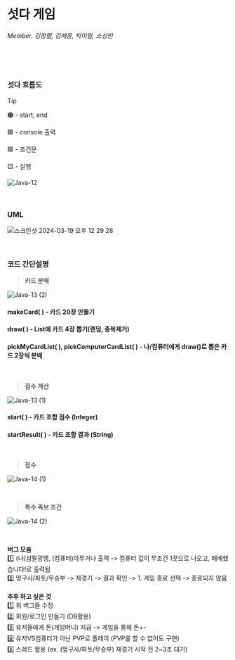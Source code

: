 ﻿# 섯다 게임
###### Member. 김정렬, 김재윤, 박미람, 소성민

<br/>
<br/>

### 섯다 흐름도
> [!TIP]
> 🟠 - start, end
>
> 🟩 - console 출력
> 
> 🟦 - 조건문
> 
> 🟨 - 실행

![Java-12](https://github.com/encore-full-stack-5/gambling-git/assets/125454927/06ca4a38-316f-4463-8ea8-dba1b3f12c2d)

<br/>

### UML
![스크린샷 2024-03-19 오후 12 29 28](https://github.com/encore-full-stack-5/gambling-git/assets/125454927/da8dfa5f-e014-4006-8bc4-48d6252ef642)

<br/>

### 코드 간단설명

> **카드 분배**
> 
![Java-13 (2)](https://github.com/encore-full-stack-5/gambling-git/assets/125454927/a621febd-4e05-4c46-94fa-eb5b0b601371)
#### makeCard( ) - 카드 20장 만들기
#### draw( ) - List에 카드 4장 뽑기(랜덤, 중복제거)
#### pickMyCardList( ), pickComputerCardList( ) - 나/컴퓨터에게 draw()로 뽑은 카드 2장씩 분배

<br/>

> **점수 계산**
> 
![Java-13 (1)](https://github.com/encore-full-stack-5/gambling-git/assets/125454927/c255577b-2370-47d4-9b4f-1edfb7f905ed)
#### start( ) - 카드 조합 점수 (Integer)
#### startResult( ) - 카드 조합 결과 (String)

<br/>

> **점수**
> 
![Java-14 (1)](https://github.com/encore-full-stack-5/gambling-git/assets/125454927/1fdf1db2-92de-42c7-abf8-d93df397a9c9)

<br/>

> **특수 족보 조건**
> 
![Java-14 (2)](https://github.com/encore-full-stack-5/gambling-git/assets/125454927/74223093-b82a-4df2-a289-82cab0023416)

<br/>

**버그 모음**
<br/>
1️⃣ (나)삼팔광땡, (컴퓨터)아무거나 출력 -> 컴퓨터 값이 무조건 1끗으로 나오고, 패배했습니다!로 출력됨
<br/>
2️⃣ 멍구사/파토/무승부 -> 재경기 -> 결과 확인 -> 1. 게임 종료 선택 -> 종료되지 않음
<br/>
<br/>
**추후 하고 싶은 것**
<br/>
1️⃣ 위 버그들 수정
<br/>
2️⃣ 회원/로그인 만들기 (DB활용)
<br/>
3️⃣ 유저들에게 돈(게임머니) 지급 -> 게임을 통해 돈+-
<br/>
4️⃣ 유저VS컴퓨터가 아닌 PVP로 플레이 (PVP를 할 수 없어도 구현)
<br/>
5️⃣ 스레드 활용 (ex. (멍구사/파토/무승부) 재경기 시작 전 2~3초 대기)
